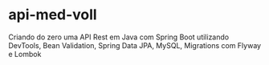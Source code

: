 # api-med-voll
Criando do zero uma API Rest em Java com Spring Boot
utilizando DevTools, Bean Validation, Spring Data JPA, MySQL, Migrations com Flyway e Lombok 
